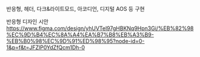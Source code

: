 반응형, 헤더, 다크&라이트모드, 아코디언, 디지털 AOS 등 구현

반응형 디자인 시안
https://www.figma.com/design/yhUVTel97gHBKNq9Hpn3Gi/%EB%82%98%EC%9D%B4%EC%8A%A4%EA%B7%B8%EB%A3%B9-%EB%B0%98%EC%9D%91%ED%98%95?node-id=0-1&p=f&t=JFZlP0YdZfQcm1Dh-0

